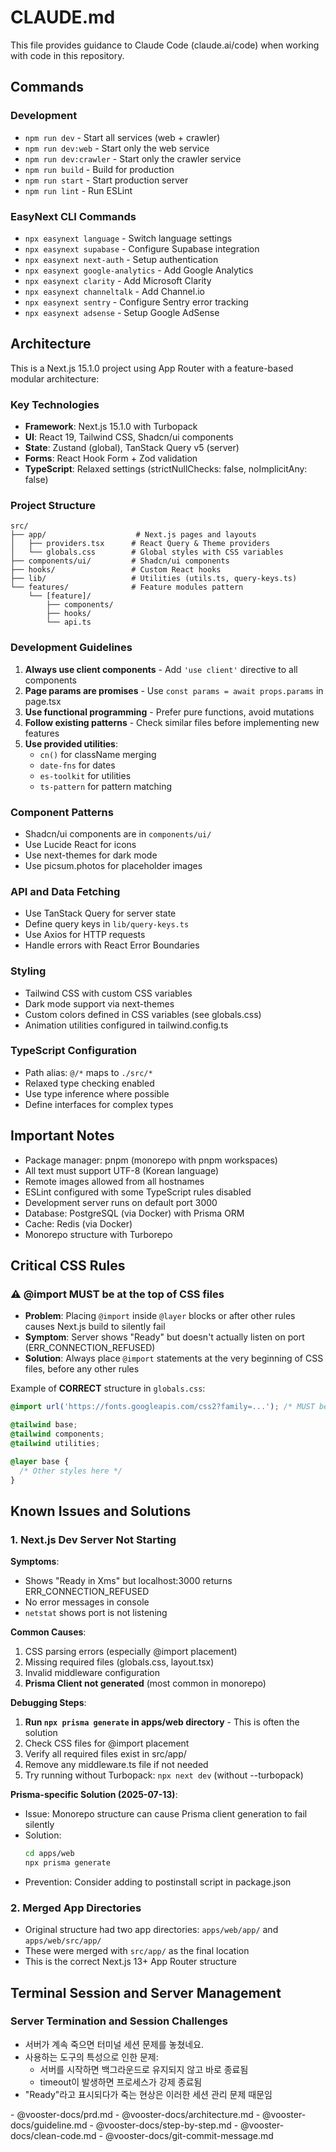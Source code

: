 # CLAUDE.md

This file provides guidance to Claude Code (claude.ai/code) when working with code in this repository.

## Commands

### Development
- `npm run dev` - Start all services (web + crawler)
- `npm run dev:web` - Start only the web service
- `npm run dev:crawler` - Start only the crawler service
- `npm run build` - Build for production
- `npm run start` - Start production server
- `npm run lint` - Run ESLint

### EasyNext CLI Commands
- `npx easynext language` - Switch language settings
- `npx easynext supabase` - Configure Supabase integration
- `npx easynext next-auth` - Setup authentication
- `npx easynext google-analytics` - Add Google Analytics
- `npx easynext clarity` - Add Microsoft Clarity
- `npx easynext channeltalk` - Add Channel.io
- `npx easynext sentry` - Configure Sentry error tracking
- `npx easynext adsense` - Setup Google AdSense

## Architecture

This is a Next.js 15.1.0 project using App Router with a feature-based modular architecture:

### Key Technologies
- **Framework**: Next.js 15.1.0 with Turbopack
- **UI**: React 19, Tailwind CSS, Shadcn/ui components
- **State**: Zustand (global), TanStack Query v5 (server)
- **Forms**: React Hook Form + Zod validation
- **TypeScript**: Relaxed settings (strictNullChecks: false, noImplicitAny: false)

### Project Structure
```
src/
├── app/                    # Next.js pages and layouts
│   ├── providers.tsx      # React Query & Theme providers
│   └── globals.css        # Global styles with CSS variables
├── components/ui/         # Shadcn/ui components
├── hooks/                 # Custom React hooks
├── lib/                   # Utilities (utils.ts, query-keys.ts)
└── features/              # Feature modules pattern
    └── [feature]/
        ├── components/
        ├── hooks/
        └── api.ts
```

### Development Guidelines
1. **Always use client components** - Add `'use client'` directive to all components
2. **Page params are promises** - Use `const params = await props.params` in page.tsx
3. **Use functional programming** - Prefer pure functions, avoid mutations
4. **Follow existing patterns** - Check similar files before implementing new features
5. **Use provided utilities**:
   - `cn()` for className merging
   - `date-fns` for dates
   - `es-toolkit` for utilities
   - `ts-pattern` for pattern matching

### Component Patterns
- Shadcn/ui components are in `components/ui/`
- Use Lucide React for icons
- Use next-themes for dark mode
- Use picsum.photos for placeholder images

### API and Data Fetching
- Use TanStack Query for server state
- Define query keys in `lib/query-keys.ts`
- Use Axios for HTTP requests
- Handle errors with React Error Boundaries

### Styling
- Tailwind CSS with custom CSS variables
- Dark mode support via next-themes
- Custom colors defined in CSS variables (see globals.css)
- Animation utilities configured in tailwind.config.ts

### TypeScript Configuration
- Path alias: `@/*` maps to `./src/*`
- Relaxed type checking enabled
- Use type inference where possible
- Define interfaces for complex types

## Important Notes
- Package manager: pnpm (monorepo with pnpm workspaces)
- All text must support UTF-8 (Korean language)
- Remote images allowed from all hostnames
- ESLint configured with some TypeScript rules disabled
- Development server runs on default port 3000
- Database: PostgreSQL (via Docker) with Prisma ORM
- Cache: Redis (via Docker)
- Monorepo structure with Turborepo

## Critical CSS Rules
### ⚠️ @import MUST be at the top of CSS files
- **Problem**: Placing `@import` inside `@layer` blocks or after other rules causes Next.js build to silently fail
- **Symptom**: Server shows "Ready" but doesn't actually listen on port (ERR_CONNECTION_REFUSED)
- **Solution**: Always place `@import` statements at the very beginning of CSS files, before any other rules

Example of **CORRECT** structure in `globals.css`:
```css
@import url('https://fonts.googleapis.com/css2?family=...'); /* MUST be first */

@tailwind base;
@tailwind components;
@tailwind utilities;

@layer base {
  /* Other styles here */
}
```

## Known Issues and Solutions

### 1. Next.js Dev Server Not Starting
**Symptoms**: 
- Shows "Ready in Xms" but localhost:3000 returns ERR_CONNECTION_REFUSED
- No error messages in console
- `netstat` shows port is not listening

**Common Causes**:
1. CSS parsing errors (especially @import placement)
2. Missing required files (globals.css, layout.tsx)
3. Invalid middleware configuration
4. **Prisma Client not generated** (most common in monorepo)

**Debugging Steps**:
1. **Run `npx prisma generate` in apps/web directory** - This is often the solution
2. Check CSS files for @import placement
3. Verify all required files exist in src/app/
4. Remove any middleware.ts file if not needed
5. Try running without Turbopack: `npx next dev` (without --turbopack)

**Prisma-specific Solution (2025-07-13)**:
- Issue: Monorepo structure can cause Prisma client generation to fail silently
- Solution: 
  ```bash
  cd apps/web
  npx prisma generate
  ```
- Prevention: Consider adding to postinstall script in package.json

### 2. Merged App Directories
- Original structure had two app directories: `apps/web/app/` and `apps/web/src/app/`
- These were merged with `src/app/` as the final location
- This is the correct Next.js 13+ App Router structure

## Terminal Session and Server Management

### Server Termination and Session Challenges
- 서버가 계속 죽으면 터미널 세션 문제를 놓쳤네요.
- 사용하는 도구의 특성으로 인한 문제:
  - 서버를 시작하면 백그라운드로 유지되지 않고 바로 종료됨
  - timeout이 발생하면 프로세스가 강제 종료됨
- "Ready"라고 표시되다가 죽는 현상은 이러한 세션 관리 문제 때문임

<vooster-docs>
- @vooster-docs/prd.md
- @vooster-docs/architecture.md
- @vooster-docs/guideline.md
- @vooster-docs/step-by-step.md
- @vooster-docs/clean-code.md
- @vooster-docs/git-commit-message.md
</vooster-docs>